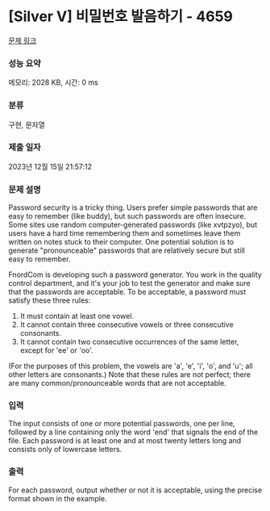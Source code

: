 # [Silver V] 비밀번호 발음하기 - 4659 

[문제 링크](https://www.acmicpc.net/problem/4659) 

### 성능 요약

메모리: 2028 KB, 시간: 0 ms

### 분류

구현, 문자열

### 제출 일자

2023년 12월 15일 21:57:12

### 문제 설명

<p>Password security is a tricky thing. Users prefer simple passwords that are easy to remember (like buddy), but such passwords are often insecure. Some sites use random computer-generated passwords (like xvtpzyo), but users have a hard time remembering them and sometimes leave them written on notes stuck to their computer. One potential solution is to generate "pronounceable" passwords that are relatively secure but still easy to remember.</p>

<p>FnordCom is developing such a password generator. You work in the quality control department, and it's your job to test the generator and make sure that the passwords are acceptable. To be acceptable, a password must satisfy these three rules:</p>

<ol>
	<li>It must contain at least one vowel.</li>
	<li>It cannot contain three consecutive vowels or three consecutive consonants.</li>
	<li>It cannot contain two consecutive occurrences of the same letter, except for 'ee' or 'oo'.</li>
</ol>

<p>(For the purposes of this problem, the vowels are 'a', 'e', 'i', 'o', and 'u'; all other letters are consonants.) Note that these rules are not perfect; there are many common/pronounceable words that are not acceptable.</p>

### 입력 

 <p>The input consists of one or more potential passwords, one per line, followed by a line containing only the word 'end' that signals the end of the file. Each password is at least one and at most twenty letters long and consists only of lowercase letters.</p>

### 출력 

 <p>For each password, output whether or not it is acceptable, using the precise format shown in the example.</p>

<p> </p>

